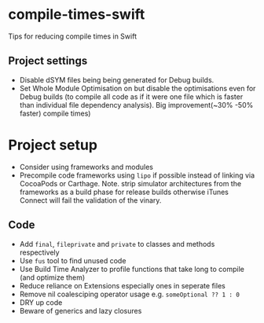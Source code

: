 # compile-times-swift
Tips for reducing compile times in Swift

## Project settings
- Disable dSYM files being being generated for Debug builds.
- Set Whole Module Optimisation on but disable the optimisations even for Debug builds (to compile all code as if it were one file which is faster than individual file dependency analysis). Big improvement(~30% -50% faster) compile times)

# Project setup
- Consider using frameworks and modules
- Precompile code frameworks using `lipo` if possible instead of linking via CocoaPods or Carthage. Note. strip simulator architectures from the frameworks as a build phase for release builds otherwise iTunes Connect will fail the validation of the vinary.

## Code
- Add `final`, `fileprivate` and `private` to classes and methods respectively
- Use `fus` tool to find unused code
- Use Build Time Analyzer to profile functions that take long to compile (and optimize them)
- Reduce reliance on Extensions especially ones in seperate files
- Remove nil coalesciping operator usage e.g. `someOptional ?? 1 : 0`
- DRY up code
- Beware of generics and lazy closures
